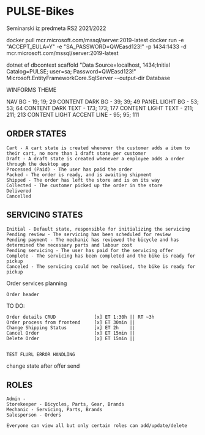# PULSE-Bikes

Seminarski iz predmeta RS2 2021/2022

docker pull mcr.microsoft.com/mssql/server:2019-latest
docker run -e "ACCEPT_EULA=Y" -e "SA_PASSWORD=QWEasd123!" -p 1434:1433 -d mcr.microsoft.com/mssql/server:2019-latest

dotnet ef dbcontext scaffold "Data Source=localhost, 1434;Initial Catalog=PULSE; user=sa; Password=QWEasd123!" Microsoft.EntityFrameworkCore.SqlServer --output-dir Database

WINFORMS THEME

NAV BG - 19; 19; 29
CONTENT DARK BG - 39; 39; 49
PANEL LIGHT BG - 53; 53; 64
CONTENT DARK TEXT - 173; 173; 177
CONTENT LIGHT TEXT - 211; 211; 213
CONTENT LIGHT ACCENT LINE - 95; 95; 111

## ORDER STATES

    Cart - A cart state is created whenever the customer adds a item to their cart, no more than 1 draft state per customer
    Draft - A draft state is created whenever a employee adds a order through the desktop app
    Processed (Paid) - The user has paid the order
    Packed - The order is ready, and is awaiting shipment
    Shipped - The order has left the store and is on its way
    Collected - The customer picked up the order in the store
    Delivered
    Cancelled

## SERVICING STATES

    Initial - Default state, responsible for initializing the servicing
    Pending review - The servicing has been scheduled for review
    Pending payment - The mechanic has reviewed the bicycle and has determined the necessary parts and labour cost
    Pending servicing - The user has paid for the servicing offer
    Complete - The servicing has been completed and the bike is ready for pickup
    Canceled - The servicing could not be realised, the bike is ready for pickup

Order services planning

    Order header

TO DO:

    Order details CRUD              [x] ET 1:30h || RT ~3h
    Order process from frontend     [x] ET 30min ||
    Change Shipping Status          [x] ET 2h    ||
    Cancel Order                    [x] ET 15min ||
    Delete Order                    [x] ET 15min ||


    TEST FLURL ERROR HANDLING

change state after offer send

## ROLES

    Admin -
    Storekeeper - Bicycles, Parts, Gear, Brands
    Mechanic - Servicing, Parts, Brands
    Salesperson - Orders

    Everyone can view all but only certain roles can add/update/delete
